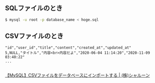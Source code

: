 ## SQLファイルのとき

```sh
$ mysql -u root -p database_name < hoge.sql
```

## CSVファイルのとき

```
"id","user_id","title","content","created_at","updated_at"
5,NULL,"タイトル","内容<br>内容だよ","2020-06-04 11:14:20","2020-11-09 03:40:22"
...
```


```sh

```


[【MySQL】CSVファイルをデータベースにインポートする \| \(株\)シャルーン](http://blog.chatlune.jp/2018/03/01/mysql-import-csv/)
